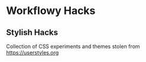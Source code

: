 
# Workflowy Hacks

## Stylish Hacks

Collection of CSS experiments and themes stolen from https://userstyles.org
